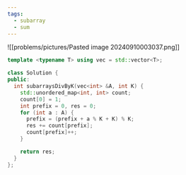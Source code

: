 ```yaml
---
tags:
  - subarray
  - sum
---
```

![[problems/pictures/Pasted image 20240910003037.png]]

```c++
template <typename T> using vec = std::vector<T>;

class Solution {
public:
  int subarraysDivByK(vec<int> &A, int K) {
    std::unordered_map<int, int> count;
    count[0] = 1;
    int prefix = 0, res = 0;
    for (int a : A) {
      prefix = (prefix + a % K + K) % K;
      res += count[prefix];
      count[prefix]++;
    }

    return res;
  }
};
```